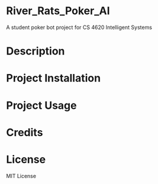 # River_Rats_Poker_AI
A student poker bot project for CS 4620 Intelligent Systems

# Description

# Project Installation

# Project Usage

# Credits

# License
MIT License
